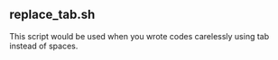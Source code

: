 ## replace_tab.sh
This script would be used when you wrote codes carelessly using tab instead of spaces.

